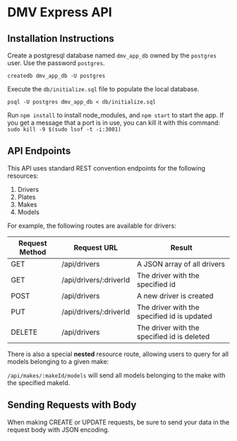 # DMV Express API

## Installation Instructions

Create a postgresql database named `dmv_app_db` owned by the `postgres` user. Use the password `postgres`.

```
createdb dmv_app_db -U postgres
```

Execute the `db/initialize.sql` file to populate the local database.

```
psql -U postgres dmv_app_db < db/initialize.sql 
```

Run `npm install` to install node_modules, and `npm start` to start the app.
If you get a message that a port is in use, you can kill it with this command: `sudo kill -9 $(sudo lsof -t -i:3001)`

## API Endpoints

This API uses standard REST convention endpoints for the following resources:

1. Drivers
1. Plates
1. Makes
1. Models

For example, the following routes are available for drivers:

| Request Method     | Request URL | Result |
| ----------- | ----------- | ----------- |
| GET      | /api/drivers       | A JSON array of all drivers |
| GET      | /api/drivers/:driverId       | The driver with the specified id |
| POST      | /api/drivers       | A new driver is created |
| PUT      | /api/drivers/:driverId       | The driver with the specified id is updated |
| DELETE     | /api/drivers       | The driver with the specified id is deleted |

There is also a special **nested** resource route, allowing users to query for all models belonging to a given make:

`/api/makes/:makeId/models` will send all models belonging to the make with the specified makeId.

## Sending Requests with Body

When making CREATE or UPDATE requests, be sure to send your data in the request body with JSON encoding.